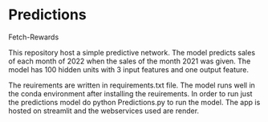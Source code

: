 # Predictions
Fetch-Rewards

This repository host a simple predictive network. The model predicts sales of each month of 2022 when the sales of the month 2021 was given. The model has 100 hidden units with 3 input features and one output feature.

The reuirements are written in requirements.txt file. The model runs well in the conda environment after installing the reuirements.
In order to run just the predictions model do python Predictions.py to run the model. The app is hosted on streamlit and the webservices used are render. 
